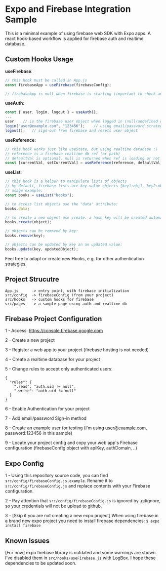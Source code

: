 # Expo and Firebase Integration Sample

This is a minimal example of using firebase web SDK with Expo apps. A react hook-based workflow is applied for firebase auth and realtime database.

## Custom Hooks Usage

**useFirebase**:

```javascript
// this hook must be called in App.js
const firebaseApp = useFirebase(firebaseConfig);

// firebaseApp is null when firebase is starting (important to check and avoid uninitialized firebase calls)
```

**useAuth**:

```javascript
const { user, login, logout } = useAuth();
...
user    // is the firebase user object when logged in (null/undefined otherwise)
login("user@example.com", "123456");    // using email/password strategy, automatically updates user object
logout();   // sign-out from firebase and resets user object
```

**useReference**:

```javascript
// this hook works just like useState, but using realtime database :)
// reference is a firebase realtime db ref (or path)
// defaultVal is optional, null is returned when ref is loading or not exist
const [currentVal, setCurrentVal] = useReference(reference, defaultVal);
```

**useList**:

```javascript
// this hook is a helper to manipulate lists of objects
// by default, firebase lists are key-value objects {key1:obj1, key2:obj2, ...}
// usage example:
const books = useList("books");

// to access list objects use the "data" attribute:
books.data;

// to create a new object use create. a hash key will be created automatically:
books.create(object);

// objects can be removed by key:
books.remove(key);

// objects can be updated by key an an updated value:
books.update(key, updatedObject);
```

Feel free to adapt or create new Hooks, e.g. for other authentication strategies.

## Project Strucutre

```
App.js      -> entry point, with firebase initialization
src/config  -> firebaseConfig (from your project)
src/hooks   -> custom hooks for firebase
src/pages   -> a sample page using auth and realtime db
```

## Firebase Project Configuration

1 - Access: https://console.firebase.google.com

2 - Create a new project

3 - Register a web app to your project (firebase hosting is not needed)

4 - Create a realtime database for your project

5 - Change rules to accept only authenticated users:

```
{
  "rules": {
    ".read": "auth.uid != null",
    ".write": "auth.uid != null"
  }
}
```

6 - Enable Authentication for your project

7 - Add email/password Sign-in method

8 - Create an example user for testing (I'm using user@example.com, password:123456 in this sample)

9 - Locate your project config and copy your web app's Firebase configuration (firebaseConfig object with apiKey, authDomain, ..)

## Expo Config

1 - Using this repository source code, you can find `src/config/firebaseConfig.js.example`. Rename it to `src/config/firebaseConfig.js` and replace contents with your Firebase configuration.

2 - Pay attention that `src/config/firebaseConfig.js` is ignored by .gitignore, so your credentials will not be upload to github.

3 - [Skip if you are not creating a new expo project] When using firebase in a brand new expo project you need to install firebase dependencies: `$ expo install firebase`

## Known Issues

[For now] expo firebase library is outdated and some warnings are shown. I've disabled them in `src/hooks/useFirebase.js` with LogBox. I hope these dependencies to be updated soon.
